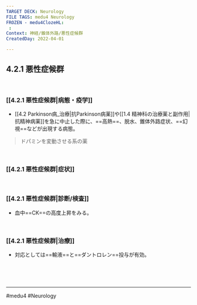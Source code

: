 ```yaml
---
TARGET DECK: Neurology
FILE TAGS: medu4 Neurology
FROZEN - medu4ClozeHL:
 : 
Context: 神経/錐体外路/悪性症候群
CreatedDay: 2022-04-01

---
```


## 4.2.1 悪性症候群

<br>

### [[4.2.1 悪性症候群|病態・疫学]]
* [[4.2 Parkinson病_治療|抗Parkinson病薬]]や[[1.4 精神科の治療薬と副作用|抗精神病薬]]を急に中止した際に、==高熱==、脱水、錐体外路症状、==幻視==などが出現する病態。
>ドパミンを変動させる系の薬
<!--ID: 1649070301084-->



<br>

### [[4.2.1 悪性症候群|症状]]


<br>

### [[4.2.1 悪性症候群|診断/検査]]
* 血中==CK==の高度上昇をみる。
<!--ID: 1649070301091-->


<br>

### [[4.2.1 悪性症候群|治療]]
* 対応としては==輸液==と==ダントロレン==投与が有効。
<!--ID: 1649070301098-->


<br><br><br>

---
#medu4 #Neurology 